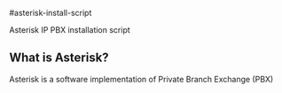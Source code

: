 #asterisk-install-script

Asterisk IP PBX installation script

## What is Asterisk?

Asterisk is a software implementation of Private Branch Exchange (PBX) 

